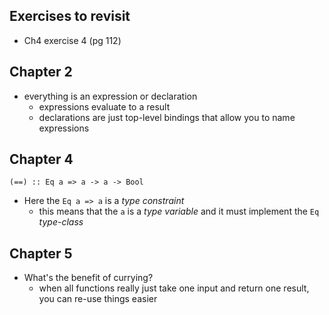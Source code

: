 ## Exercises to revisit
* Ch4 exercise 4 (pg 112)
## Chapter 2
* everything is an expression or declaration
  - expressions evaluate to a result
  - declarations are just top-level bindings that allow you to name expressions

## Chapter 4
`(==) :: Eq a => a -> a -> Bool`
* Here the `Eq a => a` is a *type constraint*
  - this means that the `a` is a *type variable* and it must implement the `Eq`
    *type-class*

## Chapter 5
* What's the benefit of currying?
  - when all functions really just take one input and return one result, you can re-use things easier
